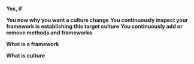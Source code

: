**Yes, if**

**You now why you want a culture change**
**You continuously inspect your framework is establishing this target culture**
**You continuously add or remove methods and frameworks**


**What is a framework**

**What is culture**